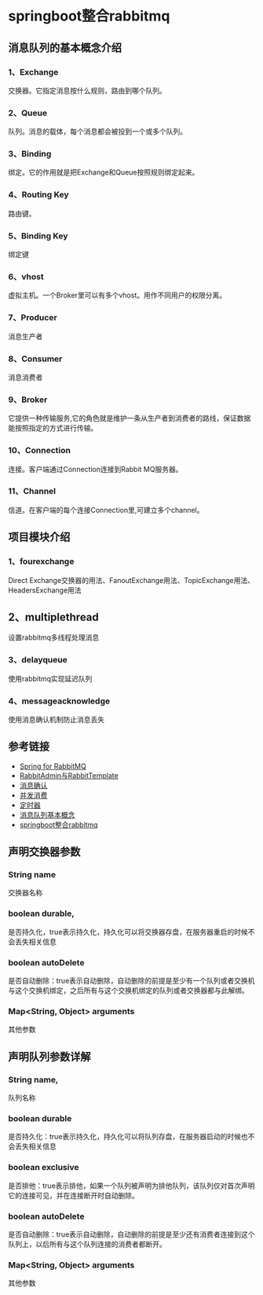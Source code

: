 # springboot整合rabbitmq
## 消息队列的基本概念介绍
### 1、Exchange
交换器。它指定消息按什么规则，路由到哪个队列。
### 2、Queue
队列。消息的载体，每个消息都会被投到一个或多个队列。
### 3、Binding
绑定。它的作用就是把Exchange和Queue按照规则绑定起来。
### 4、Routing Key
路由键。
### 5、Binding Key
绑定键
### 6、vhost
虚拟主机。一个Broker里可以有多个vhost。用作不同用户的权限分离。
### 7、Producer
消息生产者
### 8、Consumer
消息消费者
### 9、Broker
它提供一种传输服务,它的角色就是维护一条从生产者到消费者的路线，保证数据能按照指定的方式进行传输。
### 10、Connection
连接。客户端通过Connection连接到Rabbit MQ服务器。
### 11、Channel
信道。在客户端的每个连接Connection里,可建立多个channel。


## 项目模块介绍
### 1、fourexchange 
Direct Exchange交换器的用法、FanoutExchange用法、TopicExchange用法、HeadersExchange用法
## 2、multiplethread 
设置rabbitmq多线程处理消息
### 3、delayqueue 
使用rabbitmq实现延迟队列
### 4、messageacknowledge 
使用消息确认机制防止消息丢失


## 参考链接
* [Spring for RabbitMQ](https://docs.spring.io/spring-boot/docs/{bootVersion}/reference/htmlsingle/#boot-features-amqp)
* [RabbitAdmin与RabbitTemplate](https://www.jianshu.com/p/e647758a7c50)
* [消息确认](https://blog.csdn.net/qq_29663071/article/details/81559032)
* [并发消费](https://blog.csdn.net/qq_40794266/article/details/86513054)
* [定时器](https://blog.csdn.net/liboyang71/article/details/72781526)
* [消息队列基本概念](https://www.cnblogs.com/dwlsxj/p/RabbitMQ.html)
* [springboot整合rabbitmq](https://blog.csdn.net/qq_38455201/article/details/80308771)
 


## 声明交换器参数
### String name
交换器名称
### boolean durable,
是否持久化，true表示持久化，持久化可以将交换器存盘，在服务器重启的时候不会丢失相关信息
### boolean autoDelete
是否自动删除：true表示自动删除，自动删除的前提是至少有一个队列或者交换机与这个交换机绑定，之后所有与这个交换机绑定的队列或者交换器都与此解绑。
### Map<String, Object> arguments
其他参数


## 声明队列参数详解
### String name, 
队列名称
### boolean durable 
是否持久化：true表示持久化，持久化可以将队列存盘，在服务器启动的时候也不会丢失相关信息
### boolean exclusive
是否排他：true表示排他，如果一个队列被声明为排他队列，该队列仅对首次声明它的连接可见，并在连接断开时自动删除。
### boolean autoDelete
是否自动删除：true表示自动删除，自动删除的前提是至少还有消费者连接到这个队列上，以后所有与这个队列连接的消费者都断开。
### Map<String, Object> arguments
其他参数